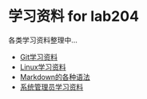 学习资料 for lab204
==============================
各类学习资料整理中...

* [Git学习资料](git.md)
* [Linux学习资料](linux.md)
* [Markdown的各种语法](https://github.com/lab204/Markdown-Chinese-Demo)
* [系统管理员学习资料](awesome-sysadmin.md)
